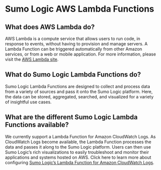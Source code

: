 Sumo Logic AWS Lambda Functions
==============================

## What does AWS Lambda do? ##
AWS Lambda is a compute service that allows users to run code, in response to events, without having to provision and manage servers. A Lambda Function can be triggered automatically from other Amazon services, or from a web or mobile application.  For more information, please visit the [AWS Lambda site](https://aws.amazon.com/lambda/).

## What do Sumo Logic Lambda Functions do? ##
Sumo Logic Lambda Functions are designed to collect and process data from a variety of sources and pass it onto the Sumo Logic platform. Here, the data can be stored, aggregated, searched, and visualized for a variety of insightful use cases.

## What are the different Sumo Logic Lambda Functions available? ##
We currently support a Lambda Function for Amazon CloudWatch Logs. As CloudWatch Logs become available, the Lambda Function processes the data and passes it along to the Sumo Logic platform. Users can then use Sumo Logic’s rich visualizations to easily troubleshoot and monitor their applications and systems hosted on AWS. Click here to learn more about configuring [Sumo Logic’s Lambda Function for Amazon CloudWatch Logs](https://github.com/SumoLogic/sumologic-aws-lambda/tree/master/cloudwatchlogs).

